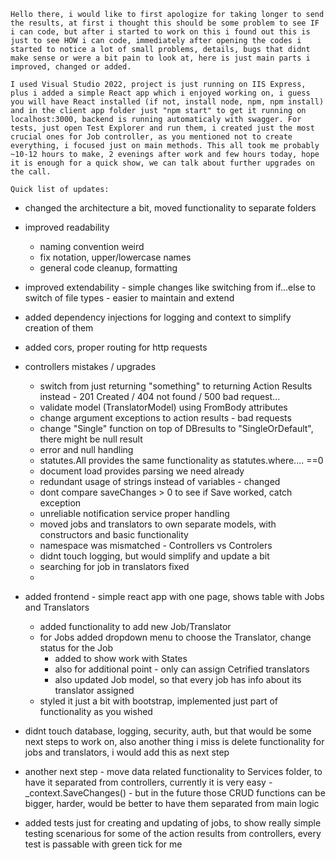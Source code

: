 	Hello there, i would like to first apologize for taking longer to send the results, at first i thought this should be some problem to see IF i can code, but after i started to work on this i found out this is just to see HOW i can code, immediately after opening the codes i started to notice a lot of small problems, details, bugs that didnt make sense or were a bit pain to look at, here is just main parts i improved, changed or added. 
	
	I used Visual Studio 2022, project is just running on IIS Express, plus i added a simple React app which i enjoyed working on, i guess you will have React installed (if not, install node, npm, npm install) and in the client app folder just "npm start" to get it running on localhost:3000, backend is running automaticaly with swagger. For tests, just open Test Explorer and run them, i created just the most crucial ones for Job controller, as you mentioned not to create everything, i focused just on main methods. This all took me probably ~10-12 hours to make, 2 evenings after work and few hours today, hope it is enough for a quick show, we can talk about further upgrades on the call. 

	Quick list of updates: 
- changed the architecture a bit, moved functionality to separate folders
- improved readability 
	- naming convention weird 
	- fix notation, upper/lowercase names 
	- general code cleanup, formatting
- improved extendability - simple changes like switching from if...else to switch of file types - easier to maintain and extend 
- added dependency injections for logging and context to simplify creation of them
- added cors, proper routing for http requests

- controllers mistakes / upgrades
	- switch from just returning "something" to returning Action Results instead - 201 Created / 404 not found / 500 bad request...
	- validate model (TranslatorModel) using FromBody attributes
	- change argument exceptions to action results - bad requests 
	- change "Single" function on top of DBresults to "SingleOrDefault", there might be null result
	- error and null handling
	- statutes.All provides the same functionality as statutes.where.... ==0
	- document load provides parsing we need already
	- redundant usage of strings instead of variables - changed
	- dont compare saveChanges > 0 to see if Save worked, catch exception
	- unreliable notification service proper handling
	- moved jobs and translators to own separate models, with constructors and basic functionality
	- namespace was mismatched - Controllers vs Controlers
	- didnt touch logging, but would simplify and update a bit 
	- searching for job in translators fixed
	- 
- added frontend - simple react app with one page, shows table with Jobs and Translators
	- added functionality to add new Job/Translator 
	- for Jobs added dropdown menu to choose the Translator, change status for the Job 
		- added to show work with States
		- also for additional point - only can assign Cetrified translators 
		- also updated Job model, so that every job has info about its translator assigned 
	- styled it just a bit with bootstrap, implemented just part of functionality as you wished
- didnt touch database, logging, security, auth, but that would be some next steps to work on, also another thing i miss is delete functionality for jobs and translators, i would add this as next step
- another next step - move data related functionality to Services folder, to have it separated from controllers, currently it is very easy - _context.SaveChanges() - but in the future those CRUD functions can be bigger, harder, would be better to have them separated from main logic
- added tests just for creating and updating of jobs, to show really simple testing scenarious for some of the action results from controllers, every test is passable with green tick for me
